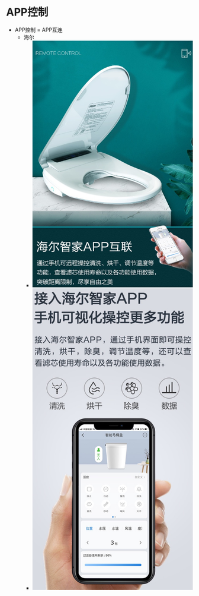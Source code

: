 # APP控制

* APP控制 = APP互连
  * 海尔
    * ![app_remote_control](../../assets/img/app_remote_control.jpg)
    * ![haier_app_visual_control_cover](../../assets/img/haier_app_visual_control_cover.jpg)
